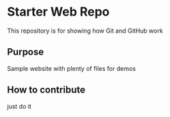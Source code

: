 # Starter Web Repo

This repository is for showing how Git and GitHub work

## Purpose

Sample website with plenty of files for demos

## How to contribute

just do it